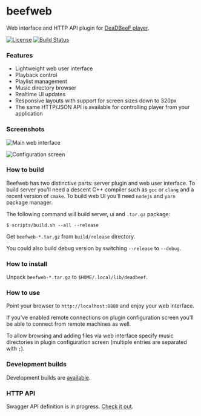 # beefweb
Web interface and HTTP API plugin for [DeaDBeeF player](http://deadbeef.sourceforge.net/).

[![License](https://img.shields.io/github/license/hyperblast/beefweb.svg)](LICENSE)
[![Build Status](https://travis-ci.org/hyperblast/beefweb.svg?branch=master)](https://travis-ci.org/hyperblast/beefweb)

### Features
- Lightweight web user interface
- Playback control
- Playlist management
- Music directory browser
- Realtime UI updates
- Responsive layouts with support for screen sizes down to 320px
- The same HTTP/JSON API is available for controlling player from your application

### Screenshots

![Main web interface](https://user-images.githubusercontent.com/19171756/34213888-b205be72-e5b1-11e7-9f77-5657979d0587.png)

![Configuration screen](https://user-images.githubusercontent.com/19171756/29487824-4670cb16-8508-11e7-984f-14707cbbd52d.png)

### How to build
Beefweb has two distinctive parts: server plugin and web user interface.
To build server you'll need a descent C++ compiler such as `gcc` or `clang` and a recent version of `cmake`.
To build web UI you'll need `nodejs` and `yarn` package manager.

The following command will build server, ui and `.tar.gz` package:

    $ scripts/build.sh --all --release

Get `beefweb-*.tar.gz` from `build/release` directory.

You could also build debug version by switching `--release` to `--debug`.

### How to install
Unpack `beefweb-*.tar.gz` to `$HOME/.local/lib/deadbeef`.

### How to use
Point your browser to `http://localhost:8880` and enjoy your web interface.

If you've enabled remote connections on plugin configuration screen you'll be able to connect from remote machines as well.

To allow browsing and adding files via web interface
specify music directories in plugin configuration screen (multiple entries are separated with `;`).

### Development builds

Development builds are [available](https://hyperblast.org/beefweb/builds).

### HTTP API

Swagger API definition is in progress. [Check it out](https://hyperblast.org/beefweb/api).
